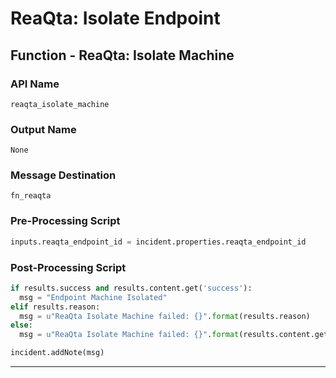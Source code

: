 <!--
    DO NOT MANUALLY EDIT THIS FILE
    THIS FILE IS AUTOMATICALLY GENERATED WITH resilient-sdk codegen
-->

# ReaQta: Isolate Endpoint

## Function - ReaQta: Isolate Machine

### API Name
`reaqta_isolate_machine`

### Output Name
`None`

### Message Destination
`fn_reaqta`

### Pre-Processing Script
```python
inputs.reaqta_endpoint_id = incident.properties.reaqta_endpoint_id
```

### Post-Processing Script
```python
if results.success and results.content.get('success'):
  msg = "Endpoint Machine Isolated"
elif results.reason:
  msg = u"ReaQta Isolate Machine failed: {}".format(results.reason)
else:
  msg = u"ReaQta Isolate Machine failed: {}".format(results.content.get('message'))

incident.addNote(msg)
```

---


